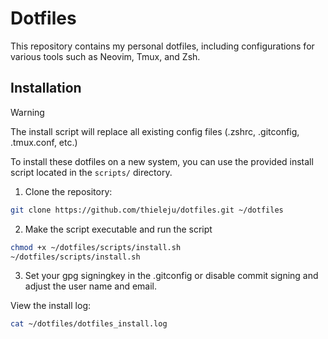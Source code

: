 # Dotfiles

This repository contains my personal dotfiles, including configurations for various tools such as Neovim, Tmux, and Zsh.

## Installation 

> [!WARNING]  
> The install script will replace all existing config files (.zshrc, .gitconfig, .tmux.conf, etc.) <br>

To install these dotfiles on a new system, you can use the provided install script located in the `scripts/` directory.

1. Clone the repository:


```bash
git clone https://github.com/thieleju/dotfiles.git ~/dotfiles
```

2. Make the script executable and run the script

```bash
chmod +x ~/dotfiles/scripts/install.sh
~/dotfiles/scripts/install.sh
```

3. Set your gpg signingkey in the .gitconfig or disable commit signing and adjust the user name and email.


View the install log:
```bash
cat ~/dotfiles/dotfiles_install.log

```
